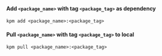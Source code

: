 #### Add `<package_name>` with tag `<package_tag>` as dependency
```
kpm add <package_name>:<package_tag>
```

#### Pull `<package_name>` with tag `<package_tag>` to local
```
kpm pull <package_name>:<package_tag>
```
